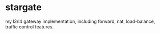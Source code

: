 # stargate
my l3/l4 gateway implementation, including forward, nat, load-balance, traffic control features.
